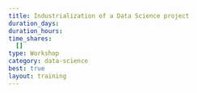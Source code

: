 ```yaml
---
title: Industrialization of a Data Science project
duration_days:
duration_hours:
time_shares:
  []
type: Workshop
category: data-science
best: true
layout: training
---
```

